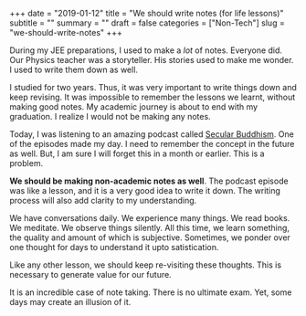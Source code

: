 +++
date = "2019-01-12"
title = "We should write notes (for life lessons)"
subtitle = ""
summary = ""
draft = false
categories = ["Non-Tech"]
slug = "we-should-write-notes"
+++

During my JEE preparations, I used to make a *lot* of notes. Everyone did. Our Physics teacher was a storyteller. His stories used to make me wonder. I used to write them down as well.

I studied for two years. Thus, it was very important to write things down and keep revising. It was impossible to remember the lessons we learnt, without making good notes. My academic journey is about to end with my graduation. I realize I would not be making any notes.

Today, I was listening to an amazing podcast called [Secular Buddhism](https://secularbuddhism.com/episodes/). One of the episodes made my day. I need to remember the concept in the future as well. But, I am sure I will forget this in a month or earlier. This is a problem.

**We should be making non-academic notes as well**. The podcast episode was like a lesson, and it is a very good idea to write it down. The writing process will also add clarity to my understanding.

We have conversations daily. We experience many things. We read books. We meditate. We observe things silently. All this time, we learn something, the quality and amount of which is subjective. Sometimes, we ponder over one thought for days to understand it upto satistication.

Like any other lesson, we should keep re-visiting these thoughts. This is necessary to generate value for our future.

It is an incredible case of note taking. There is no ultimate exam. Yet, some days may create an illusion of it.
